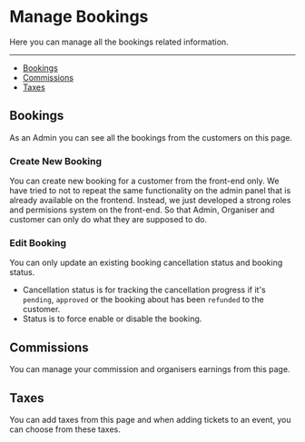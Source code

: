 # Manage Bookings

Here you can manage all the bookings related information.


---

- [Bookings](#Bookings)
- [Commissions](#Commissions)
- [Taxes](#Taxes)


<a name="Bookings"></a>
## Bookings

As an Admin you can see all the bookings from the customers on this page.

### Create New Booking

You can create new booking for a customer from the front-end only. We have tried to not to repeat the same functionality on the admin panel that is already available on the frontend. Instead, we just developed a strong roles and permisions system on the front-end. So that Admin, Organiser and customer can only do what they are supposed to do.

### Edit Booking

You can only update an existing booking cancellation status and booking status. 

- Cancellation status is for tracking the cancellation progress if it's `pending`, `approved` or the booking about has been `refunded` to the customer.
- Status is to force enable or disable the booking.





<a name="Commissions"></a>
## Commissions

You can manage your commission and organisers earnings from this page. 



<a name="Taxes"></a>
## Taxes

You can add taxes from this page and when adding tickets to an event, you can choose from these taxes.